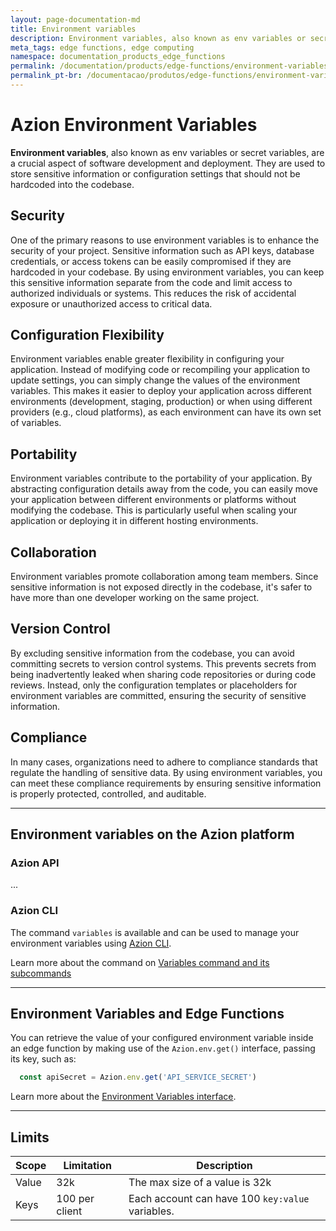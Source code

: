 ```yaml
---
layout: page-documentation-md
title: Environment variables
description: Environment variables, also known as env variables or secret variables, are a crucial aspect of software development and deployment. They are used to store sensitive information or configuration settings that should not be hardcoded into the codebase.
meta_tags: edge functions, edge computing
namespace: documentation_products_edge_functions
permalink: /documentation/products/edge-functions/environment-variables/
permalink_pt-br: /documentacao/produtos/edge-functions/environment-variables/
---
```


# Azion Environment Variables

**Environment variables**, also known as env variables or secret variables, are a crucial aspect of software development and deployment. They are used to store sensitive information or configuration settings that should not be hardcoded into the codebase.

## Security

One of the primary reasons to use environment variables is to enhance the security of your project. Sensitive information such as API keys, database credentials, or access tokens can be easily compromised if they are hardcoded in your codebase. By using environment variables, you can keep this sensitive information separate from the code and limit access to authorized individuals or systems. This reduces the risk of accidental exposure or unauthorized access to critical data.

## Configuration Flexibility

Environment variables enable greater flexibility in configuring your application. Instead of modifying code or recompiling your application to update settings, you can simply change the values of the environment variables. This makes it easier to deploy your application across different environments (development, staging, production) or when using different providers (e.g., cloud platforms), as each environment can have its own set of variables.

## Portability

Environment variables contribute to the portability of your application. By abstracting configuration details away from the code, you can easily move your application between different environments or platforms without modifying the codebase. This is particularly useful when scaling your application or deploying it in different hosting environments.

## Collaboration

Environment variables promote collaboration among team members. Since sensitive information is not exposed directly in the codebase, it's safer to have more than one developer working on the same project.

## Version Control
By excluding sensitive information from the codebase, you can avoid committing secrets to version control systems. This prevents secrets from being inadvertently leaked when sharing code repositories or during code reviews. Instead, only the configuration templates or placeholders for environment variables are committed, ensuring the security of sensitive information.

## Compliance
In many cases, organizations need to adhere to compliance standards that regulate the handling of sensitive data. By using environment variables, you can meet these compliance requirements by ensuring sensitive information is properly protected, controlled, and auditable.

---

## Environment variables on the Azion platform

### Azion API

...

### Azion CLI

The command `variables` is available and can be used to manage your environment variables using [Azion CLI](https://www.azion.com/en/documentation/products/cli/).

Learn more about the command on [Variables command and its subcommands](https://www.azion.com/en/documentation/products/cli/variables/)

---

## Environment Variables and Edge Functions

You can retrieve the value of your configured environment variable inside an edge function by making use of the `Azion.env.get()` interface, passing its key, such as:

```javascript
  const apiSecret = Azion.env.get('API_SERVICE_SECRET')
```

Learn more about the [Environment Variables interface](https://www.azion.com/en/documentation/products/edge-application/edge-functions/runtime/api-reference/variables/).

---

## Limits

| Scope | Limitation | Description |
| - | - | - |
| Value | 32k | The max size of a value is 32k |
| Keys | 100 per client | Each account can have 100 `key:value` variables. |  
